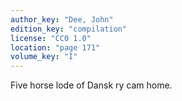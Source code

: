 ```yaml
---
author_key: "Dee, John"
edition_key: "compilation"
license: "CC0 1.0"
location: "page 171"
volume_key: "I"
---
```

Five horse lode of Dansk ry cam home.
